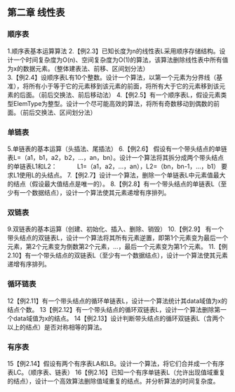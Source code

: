 ## 第二章 线性表

### 顺序表

1.顺序表基本运算算法
2.【例2.3】已知长度为n的线性表L采用顺序存储结构。设计一个时间复杂度为O(n)、空间复杂度为O(1)的算法，该算法删除线性表中所有值为x的数据元素。（整体建表法、前移、区间划分法）       
3.【例2.4】设顺序表L有10个整数。设计一个算法，以第一个元素为分界线（基准），将所有小于等于它的元素移到该元素的前面，将所有大于它的元素移到该元素的后面。（前后交换法、前后移动法）
4.【例2.5】有一个顺序表L，假设元素类型ElemType为整型。设计一个尽可能高效的算法，将所有奇数移动到偶数的前面。（前后交换法、区间划分法）

### 单链表

5.单链表的基本运算（头插法、尾插法）
6.【例2.6】 假设有一个带头结点的单链表L=（a1，b1，a2，b2，…，an，bn）。设计一个算法将其拆分成两个带头结点的单链表L1和L2：
　　　L1=（a1，a2，…，an），L2=（bn，bn-1，…，b1）
要求L1使用L的头结点。
7.【例2.7】设计一个算法，删除一个单链表L中元素值最大的结点（假设最大值结点是唯一的）。
8.【例2.8】有一个带头结点的单链表L（至少有一个数据结点），设计一个算法使其元素递增有序排列。

### 双链表

9.双链表的基本运算（创建、初始化、插入、删除、销毁）
10.【例2.9】 有一个带头结点的双链表L，设计一个算法将其所有元素逆置，即第1个元素变为最后一个元素，第2个元素变为倒数第2个元素，…，最后一个元素变为第1个元素。
11.【例2.10】有一个带头结点的双链表L（至少有一个数据结点），设计一个算法使其元素递增有序排列。

### 循环链表

12【例2.11】有一个带头结点的循环单链表L，设计一个算法统计其data域值为x的结点个数。
13【例2.12】有一个带头结点的循环双链表L，设计一个算法删除第一个data域值为x的结点。
14【例2.13】设计判断带头结点的循环双链表L（含两个以上的结点）是否对称相等的算法。   

### 有序表

15【例2.14】假设有两个有序表LA和LB。设计一个算法，将它们合并成一个有序表LC。（顺序表、链表）
16【例2.16】已知一个有序单链表L（允许出现值域重复的结点），设计一个高效算法删除值域重复的结点。并分析算法的时间复杂度。
